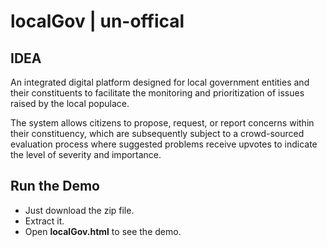 # localGov | un-offical

## IDEA
An integrated digital platform designed for local government entities and their constituents
to facilitate the monitoring and prioritization of issues raised by the local populace.

The system allows citizens to propose, request, or report concerns within their constituency, 
which are subsequently subject to a crowd-sourced evaluation process where suggested problems 
receive upvotes to indicate the level of severity and importance.

## Run the Demo
- Just download the zip file.
- Extract it.
- Open **localGov.html** to see the demo.
